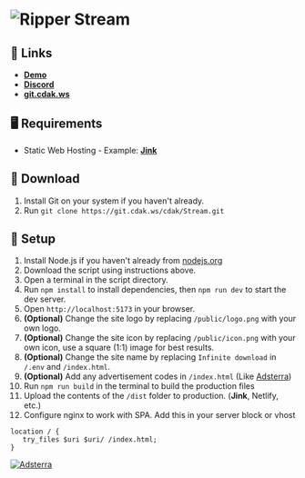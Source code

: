 # ![Ripper Stream](https://i.ibb.co/qrXNkyH/streaming-screenshot-1-2023-12-04.jpg)

## 🔗 Links
- **[Demo](https://fossa.tv)**
- **[Discord](https://discord.com/invite/8tQsDUyqu2)**
- **[git.cdak.ws](https://git.cdak.ws)**

## 🖥️ Requirements
- Static Web Hosting - Example: **[Jink](https://clients.jink.host/link.php?id=5)**

## 📂 Download

1. Install Git on your system if you haven't already.
2. Run `git clone https://git.cdak.ws/cdak/Stream.git`

## 🔧 Setup
1. Install Node.js if you haven't already from [nodejs.org](https://nodejs.org)
2. Download the script using instructions above.
3. Open a terminal in the script directory.
4. Run `npm install` to install dependencies, then `npm run dev` to start the dev server.
5. Open `http://localhost:5173` in your browser.
6. **(Optional)** Change the site logo by replacing `/public/logo.png` with your own logo.
7. **(Optional)** Change the site icon by replacing `/public/icon.png` with your own icon, use a square (1:1) image for best results.
8. **(Optional)** Change the site name by replacing `Infinite download` in `/.env` and `/index.html`.
9. **(Optional)** Add any advertisement codes in `/index.html` (Like [Adsterra](https://beta.publishers.adsterra.com/referral/fMYMsgM7NM))
10. Run `npm run build` in the terminal to build the production files
11. Upload the contents of the `/dist` folder to production. (**Jink**, Netlify, etc.)
12. Configure nginx to work with SPA. Add this in your server block or vhost

```nginx
location / {
   try_files $uri $uri/ /index.html;
}
```

[![Adsterra](https://landings-cdn.adsterratech.com/referralBanners/gif/468x60_adsterra_reff.gif)](https://beta.publishers.adsterra.com/referral/fMYMsgM7NM)